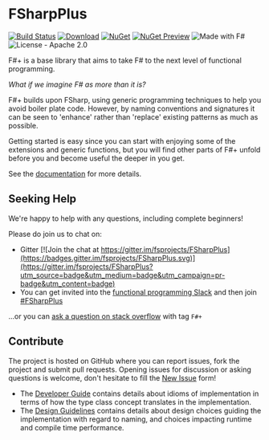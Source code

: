 # FSharpPlus

[![Build Status](https://ci.appveyor.com/api/projects/status/25ukpc0lamyf7pdx/branch/master?svg=true)](https://ci.appveyor.com/project/wallymathieu/fsharpplus/branch/master)
[![Download](https://img.shields.io/nuget/dt/FSharpPlus.svg)](https://www.nuget.org/packages/FSharpPlus)
[![NuGet](https://img.shields.io/nuget/v/FSharpPlus.svg)](https://www.nuget.org/packages/FSharpPlus)
[![NuGet Preview](https://img.shields.io/nuget/vpre/FSharpPlus.svg?label=pre)](https://www.nuget.org/packages/FSharpPlus/absoluteLatest)
![Made with F#](https://img.shields.io/github/languages/top/fsprojects/FSharpPlus?color=%23b845fc)
![License - Apache 2.0](https://img.shields.io/github/license/fsprojects/FSharpPlus?color=%23FF957D)


F#+ is a base library that aims to take F# to the next level of functional
programming.

*What if we imagine F# as more than it is?*

F#+ builds upon FSharp, using generic programming techniques to help
you avoid boiler plate code.  However, by naming conventions and signatures
it can be seen to 'enhance' rather than 'replace' existing patterns as much
as possible.

Getting started is easy since you can start with enjoying some of the extensions
and generic functions, but you will find other parts of F#+ unfold before you
and become useful the deeper in you get.

See the [documentation](//fsprojects.github.io/FSharpPlus) for more details.

## Seeking Help

We're happy to help with any questions, including complete beginners!

Please do join us to chat on:

- Gitter
  [![Join the chat at https://gitter.im/fsprojects/FSharpPlus](https://badges.gitter.im/fsprojects/FSharpPlus.svg)](https://gitter.im/fsprojects/FSharpPlus?utm_source=badge&utm_medium=badge&utm_campaign=pr-badge&utm_content=badge)
- You can get invited into the [functional programming Slack](https://app.slack.com/client/T0432GV8P/CTT70ER47) and then join [#FSharpPlus](https://functionalprogramming.slack.com/join/shared_invite/zt-svowkzcg-6xzAuVrUtINX7swWuhjHUw#/shared-invite/email)

...or you can [ask a question on stack overflow](https://stackoverflow.com/questions/ask?tags=f%23%2b)
with tag `F#+`

## Contribute

The project is hosted on GitHub where you can report issues, fork the project and submit pull requests.
Opening issues for discussion or asking questions is welcome, don't hesitate to fill the [New Issue](issues/new) form!

* The [Developer Guide](DEVELOPER_GUIDE.md) contains details about idioms of implementation in terms of how the type class concept translates in the implementation.
* The [Design Guidelines](DESIGN_GUIDELINES.md) contains details about design choices guiding the implementation with regard to naming, and choices impacting runtime and compile time performance.
